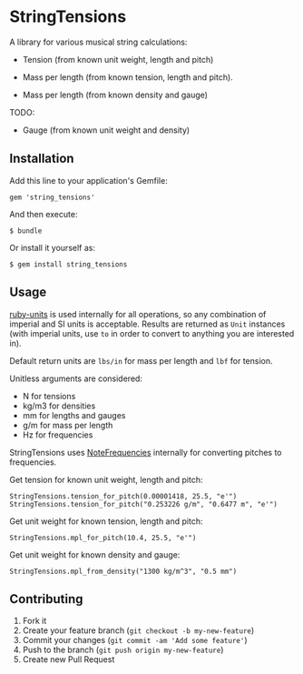 # StringTensions

A library for various musical string calculations:

* Tension (from known unit weight, length and pitch)

* Mass per length (from known tension, length and pitch).

* Mass per length (from known density and gauge)

TODO:

* Gauge (from known unit weight and density)

## Installation

Add this line to your application's Gemfile:

    gem 'string_tensions'

And then execute:

    $ bundle

Or install it yourself as:

    $ gem install string_tensions

## Usage

[ruby-units](https://github.com/olbrich/ruby-units) is used internally for all operations, so any combination of imperial and SI units is acceptable. Results are returned as `Unit` instances (with imperial units, use `to` in order to convert to anything you are interested in).

Default return units are `lbs/in` for mass per length and `lbf` for tension.

Unitless arguments are considered:

* N for tensions
* kg/m3 for densities
* mm for lengths and gauges
* g/m for mass per length
* Hz for frequencies

StringTensions uses [NoteFrequencies](https://github.com/choan/note_frequencies) internally for converting pitches to frequencies.

Get tension for known unit weight, length and pitch:

    StringTensions.tension_for_pitch(0.00001418, 25.5, "e'")
    StringTensions.tension_for_pitch("0.253226 g/m", "0.6477 m", "e'")

Get unit weight for known tension, length and pitch:

    StringTensions.mpl_for_pitch(10.4, 25.5, "e'")

Get unit weight for known density and gauge:

    StringTensions.mpl_from_density("1300 kg/m^3", "0.5 mm")


## Contributing

1. Fork it
2. Create your feature branch (`git checkout -b my-new-feature`)
3. Commit your changes (`git commit -am 'Add some feature'`)
4. Push to the branch (`git push origin my-new-feature`)
5. Create new Pull Request
